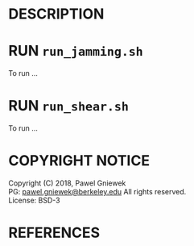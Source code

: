 DESCRIPTION
==================================================

RUN `run_jamming.sh`
==================================================
To run ...

RUN `run_shear.sh`
==================================================
To run ...

COPYRIGHT NOTICE
================
Copyright (C) 2018,  Pawel Gniewek     
PG: pawel.gniewek@berkeley.edu
All rights reserved.   
License: BSD-3  

REFERENCES
===============

